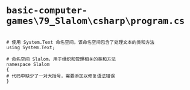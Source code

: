 # `basic-computer-games\79_Slalom\csharp\program.cs`

```

# 使用 System.Text 命名空间，该命名空间包含了处理文本的类和方法
using System.Text;

# 命名空间 Slalom，用于组织和管理相关的类和方法
namespace Slalom
{
# 代码中缺少了一对大括号，需要添加以修复语法错误
}

```
